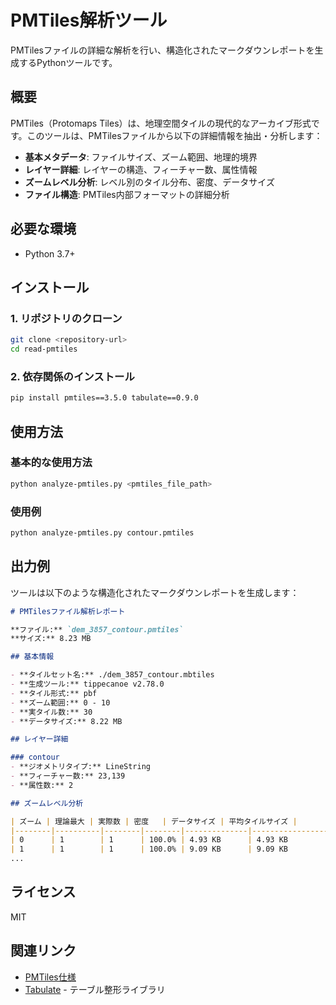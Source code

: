 # PMTiles解析ツール

PMTilesファイルの詳細な解析を行い、構造化されたマークダウンレポートを生成するPythonツールです。

## 概要

PMTiles（Protomaps Tiles）は、地理空間タイルの現代的なアーカイブ形式です。このツールは、PMTilesファイルから以下の詳細情報を抽出・分析します：

- **基本メタデータ**: ファイルサイズ、ズーム範囲、地理的境界
- **レイヤー詳細**: レイヤーの構造、フィーチャー数、属性情報
- **ズームレベル分析**: レベル別のタイル分布、密度、データサイズ
- **ファイル構造**: PMTiles内部フォーマットの詳細分析

## 必要な環境

- Python 3.7+

## インストール

### 1. リポジトリのクローン

```bash
git clone <repository-url>
cd read-pmtiles
```

### 2. 依存関係のインストール

```bash
pip install pmtiles==3.5.0 tabulate==0.9.0
```

## 使用方法

### 基本的な使用方法

```bash
python analyze-pmtiles.py <pmtiles_file_path>
```

### 使用例

```bash
python analyze-pmtiles.py contour.pmtiles
```

## 出力例

ツールは以下のような構造化されたマークダウンレポートを生成します：

```markdown
# PMTilesファイル解析レポート

**ファイル:** `dem_3857_contour.pmtiles`  
**サイズ:** 8.23 MB

## 基本情報

- **タイルセット名:** ./dem_3857_contour.mbtiles
- **生成ツール:** tippecanoe v2.78.0
- **タイル形式:** pbf
- **ズーム範囲:** 0 - 10
- **実タイル数:** 30
- **データサイズ:** 8.22 MB

## レイヤー詳細

### contour
- **ジオメトリタイプ:** LineString
- **フィーチャー数:** 23,139
- **属性数:** 2

## ズームレベル分析

| ズーム | 理論最大 | 実際数 | 密度   | データサイズ | 平均タイルサイズ |
|--------|----------|--------|--------|--------------|------------------|
| 0      | 1        | 1      | 100.0% | 4.93 KB      | 4.93 KB          |
| 1      | 1        | 1      | 100.0% | 9.09 KB      | 9.09 KB          |
...
```

## ライセンス

MIT

## 関連リンク

- [PMTiles仕様](https://github.com/protomaps/PMTiles)
- [Tabulate](https://pypi.org/project/tabulate/) - テーブル整形ライブラリ